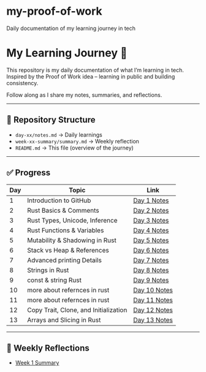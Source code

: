 # my-proof-of-work
Daily documentation of my learning journey in tech

# My Learning Journey 🚀

This repository is my daily documentation of what I’m learning in tech.  
Inspired by the Proof of Work idea – learning in public and building consistency.  

Follow along as I share my notes, summaries, and reflections.

---

## 📂 Repository Structure
- `day-xx/notes.md` → Daily learnings
- `week-xx-summary/summary.md` → Weekly reflection
- `README.md` → This file (overview of the journey)

---

## ✅ Progress

| Day | Topic | Link |
|-----|-------|------|
| 1 | Introduction to GitHub | [Day 1 Notes](day-01/notes.md) |
| 2 | Rust Basics & Comments | [Day 2 Notes](day-02/notes.md) |
| 3 | Rust Types, Unicode, Inference | [Day 3 Notes](day-03/notes.md) |
| 4 | Rust Functions & Variables | [Day 4 Notes](day-04/notes.md) |
| 5 | Mutability & Shadowing in Rust | [Day 5 Notes](day-05/notes.md) |
| 6 | Stack vs Heap & References | [Day 6 Notes](day-06/notes.md) |
| 7 | Advanced printing Details |  [Day 7 Notes](day-07/notes.md) |
| 8 | Strings in Rust | [Day 8 Notes](day-08/notes.md) |
| 9 | const & string Rust | [Day 9 Notes](day-09/notes.md) |
| 10 | more about refernces in rust | [Day 10 Notes](day-10/notes.md) |
| 11 | more about refernces in rust | [Day 11 Notes](day-11/notes.md) |
| 12 | Copy Trait, Clone, and Initialization | [Day 12 Notes](day-12/notes.md) |
| 13 | Arrays and Slicing in Rust | [Day 13 Notes](day-13/notes.md) |


---

## 📅 Weekly Reflections
- [Week 1 Summary](week-01-summary/summary.md)
